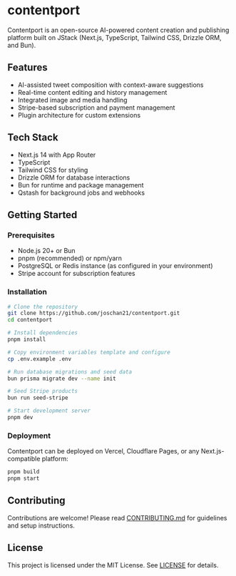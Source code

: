 # contentport

Contentport is an open-source AI-powered content creation and publishing platform built on JStack (Next.js, TypeScript, Tailwind CSS, Drizzle ORM, and Bun).

## Features

- AI-assisted tweet composition with context-aware suggestions
- Real-time content editing and history management
- Integrated image and media handling
- Stripe-based subscription and payment management
- Plugin architecture for custom extensions

## Tech Stack

- Next.js 14 with App Router
- TypeScript
- Tailwind CSS for styling
- Drizzle ORM for database interactions
- Bun for runtime and package management
- Qstash for background jobs and webhooks

## Getting Started

### Prerequisites

- Node.js 20+ or Bun
- pnpm (recommended) or npm/yarn
- PostgreSQL or Redis instance (as configured in your environment)
- Stripe account for subscription features

### Installation

```bash
# Clone the repository
git clone https://github.com/joschan21/contentport.git
cd contentport

# Install dependencies
pnpm install

# Copy environment variables template and configure
cp .env.example .env

# Run database migrations and seed data
bun prisma migrate dev --name init

# Seed Stripe products
bun run seed-stripe

# Start development server
pnpm dev
```

### Deployment

Contentport can be deployed on Vercel, Cloudflare Pages, or any Next.js-compatible platform:

```bash
pnpm build
pnpm start
```

## Contributing

Contributions are welcome! Please read [CONTRIBUTING.md](CONTRIBUTING.md) for guidelines and setup instructions.

## License

This project is licensed under the MIT License. See [LICENSE](LICENSE) for details.
